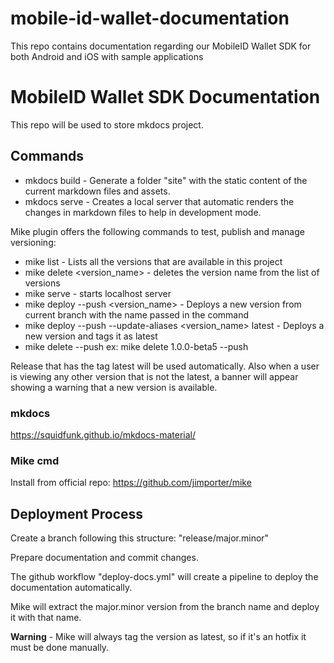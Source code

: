 # mobile-id-wallet-documentation
This repo contains documentation regarding our MobileID Wallet SDK for both Android and iOS with sample applications

# MobileID Wallet SDK Documentation

This repo will be used to store mkdocs project.

## Commands

- mkdocs build - Generate a folder "site" with the static content of the current markdown files and assets.
- mkdocs serve - Creates a local server that automatic renders the changes in markdown files to help in development mode.

Mike plugin offers the following commands to test, publish and manage versioning:

- mike list - Lists all the versions that are available in this project
- mike delete <version_name> - deletes the version name from the list of versions
- mike serve - starts localhost server
- mike deploy --push <version_name> - Deploys a new version from current branch with the name passed in the command
- mike deploy --push --update-aliases <version_name> latest - Deploys a new version and tags it as latest
- mike delete <VersionName> --push     ex: mike delete 1.0.0-beta5 --push

Release that has the tag latest will be used automatically. 
Also when a user is viewing any other version that is not the latest, 
a banner will appear showing a warning that a new version is available.

### mkdocs
https://squidfunk.github.io/mkdocs-material/

### Mike cmd 
Install from official repo: https://github.com/jimporter/mike

## Deployment Process
Create a branch following this structure: "release/major.minor"

Prepare documentation and commit changes.

The github workflow "deploy-docs.yml" will create a pipeline to deploy the documentation automatically.

Mike will extract the major.minor version from the branch name and deploy it with that name.

**Warning** - Mike will always tag the version as latest, so if it's an hotfix it must be done manually.
